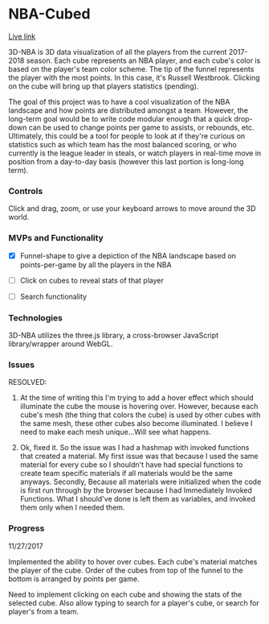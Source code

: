 # NBA-Cubed

[Live link][NBACUBED]

[NBACUBED]: http://kennethcng.com/NBA-Cubed


3D-NBA is 3D data visualization of all the players from the current 2017-2018 season. Each cube represents an NBA player, and each cube's color is based on the player's team color scheme. The tip of the funnel represents the player with the most points. In this case, it's Russell Westbrook. Clicking on the cube will bring up that players statistics (pending).

The goal of this project was to have a cool visualization of the NBA landscape and how points are distributed amongst a team. However, the long-term goal would be to write code modular enough that a quick drop-down can be used to change points per game to assists, or rebounds, etc. Ultimately, this could be a tool for people to look at if they're curious on statistics such as which team has the most balanced scoring, or who currently is the league leader in steals, or watch players in real-time move in position from a day-to-day basis (however this last portion is long-long term).

### Controls

Click and drag, zoom, or use your keyboard arrows to move around the 3D world.

### MVPs and Functionality

- [x] Funnel-shape to give a depiction of the NBA landscape based on points-per-game by all the players in the NBA
- [ ] Click on cubes to reveal stats of that player
- [ ] Search functionality


### Technologies

3D-NBA utilizes the three.js library, a cross-browser JavaScript library/wrapper around WebGL. 

### Issues

RESOLVED: 
1) At the time of writing this I'm trying to add a hover effect which should illuminate the cube the mouse is hovering over. However, because each cube's mesh (the thing that colors the cube) is used by other cubes with the same mesh, these other cubes also become illuminated. I believe I need to make each mesh unique...Will see what happens. 

1) Ok, fixed it. So the issue was I had a hashmap with invoked functions that created a material. My first issue was that because I used the same material for every cube so I shouldn't have had special functions to create team specific materials if all materials would be the same anyways. Secondly, Because all materials were initialized when the code is first run through by the browser because I had Immediately Invoked Functions. What I should've done is left them as variables, and invoked them only when I needed them.

### Progress

11/27/2017

Implemented the ability to hover over cubes. Each cube's material matches the player of the cube. Order of the cubes from top of the funnel to the bottom is arranged by points per game. 

Need to implement clicking on each cube and showing the stats of the selected cube. Also allow typing to search for a player's cube, or search for player's from a team.



